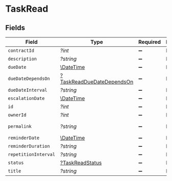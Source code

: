 # TaskRead


## Fields

| Field                                                                        | Type                                                                         | Required                                                                     | Description                                                                  | Example                                                                      |
| ---------------------------------------------------------------------------- | ---------------------------------------------------------------------------- | ---------------------------------------------------------------------------- | ---------------------------------------------------------------------------- | ---------------------------------------------------------------------------- |
| `contractId`                                                                 | *?int*                                                                       | :heavy_minus_sign:                                                           | N/A                                                                          | 1                                                                            |
| `description`                                                                | *?string*                                                                    | :heavy_minus_sign:                                                           | N/A                                                                          | Lorem ipsum dolor sit amet.                                                  |
| `dueDate`                                                                    | [\DateTime](https://www.php.net/manual/en/class.datetime.php)                | :heavy_minus_sign:                                                           | N/A                                                                          | 2021-12-31                                                                   |
| `dueDateDependsOn`                                                           | [?TaskReadDueDateDependsOn](../../models/shared/TaskReadDueDateDependsOn.md) | :heavy_minus_sign:                                                           | N/A                                                                          | end_date                                                                     |
| `dueDateInterval`                                                            | *?string*                                                                    | :heavy_minus_sign:                                                           | N/A                                                                          | -P10D                                                                        |
| `escalationDate`                                                             | [\DateTime](https://www.php.net/manual/en/class.datetime.php)                | :heavy_minus_sign:                                                           | N/A                                                                          | 2021-12-20                                                                   |
| `id`                                                                         | *?int*                                                                       | :heavy_minus_sign:                                                           | N/A                                                                          | 1                                                                            |
| `ownerId`                                                                    | *?int*                                                                       | :heavy_minus_sign:                                                           | N/A                                                                          | 1                                                                            |
| `permalink`                                                                  | *?string*                                                                    | :heavy_minus_sign:                                                           | N/A                                                                          | https://app.contractify.io/client/company/company-slug/tasks/1               |
| `reminderDate`                                                               | [\DateTime](https://www.php.net/manual/en/class.datetime.php)                | :heavy_minus_sign:                                                           | N/A                                                                          | 2021-11-30                                                                   |
| `reminderDuration`                                                           | *?string*                                                                    | :heavy_minus_sign:                                                           | N/A                                                                          | P1M                                                                          |
| `repetitionInterval`                                                         | *?string*                                                                    | :heavy_minus_sign:                                                           | N/A                                                                          | P1Y                                                                          |
| `status`                                                                     | [?TaskReadStatus](../../models/shared/TaskReadStatus.md)                     | :heavy_minus_sign:                                                           | N/A                                                                          | accomplished                                                                 |
| `title`                                                                      | *?string*                                                                    | :heavy_minus_sign:                                                           | N/A                                                                          | My task                                                                      |
